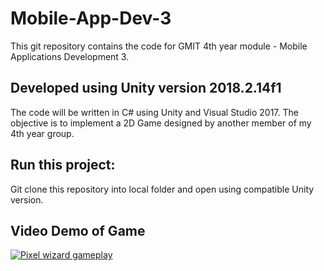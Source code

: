 # Mobile-App-Dev-3

This git repository contains the code for GMIT 4th year module - Mobile Applications Development 3.

## Developed using Unity version 2018.2.14f1

The code will be written in C# using Unity and Visual Studio 2017. The objective is to implement a 2D Game designed by another member of my 4th year group.

## Run this project:

Git clone this repository into local folder and open using compatible Unity version.  


## Video Demo of Game

[![Pixel wizard gameplay](https://img.youtube.com/vi/X3p3XS2lVYQ/0.jpg)](http://www.youtube.com/watch?v=X3p3XS2lVYQ)
